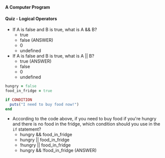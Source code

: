 **A Computer Program**



#### Quiz - Logical Operators

* If A is false and B is true, what is A && B?
  * true
  * false (ANSWER)
  * 0
  * undefined
* If A is false and B is true, what is A || B?
  * true (ANSWER)
  * false
  * 0
  * undefined

```ruby
hungry = false
food_in_fridge = true

if CONDITION
  puts("I need to buy food now!")
end
```

* According to the code above, if you need to buy food if you're hungry and
  there is no food in the fridge, which condition should you use in the `if`
  statement?
  * hungry && food_in_fridge
  * hungry || food_in_fridge
  * !hungry || food_in_fridge
  * hungry && !food_in_fridge (ANSWER)
